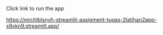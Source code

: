Click link to run the app

https://mrchlblsnyh-streamlit-assigment-tugas-2latihan2app-s9xkn9.streamlit.app/
